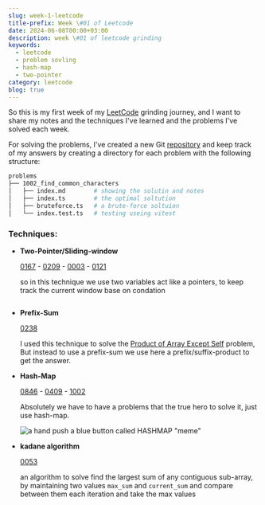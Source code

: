 ```yaml
---
slug: week-1-leetcode
title-prefix: Week \#01 of Leetcode
date: 2024-06-08T00:00+03:00
description: week \#01 of leetcode grinding
keywords:
  - leetcode
  - problem sovling
  - hash-map
  - two-pointer
category: leetcode
blog: true
---
```


So this is my first week of my [LeetCode](/leetcode) grinding journey, and I want
to share my notes and the techniques I've learned and the problems I've solved
each week.

For solving the problems, I've created a new Git [repository](https://github.com/22mahmoud/leetcode)
and keep track of my answers by creating a directory for each problem with the
following structure:

```bash
problems
├── 1002_find_common_characters
│   ├── index.md        # showing the solutin and notes
│   ├── index.ts        # the optimal soltution
│   ├── bruteforce.ts   # a brute-force soltuion
│   └── index.test.ts   # testing useing vitest
```

### Techniques:

- **Two-Pointer/Sliding-window**

  [0167](/leetcode/problems/167_two_sum_ii_input_array_is_sorted) - [0209](/leetcode/problems/209_minimum_size_subarray_sum/) - [0003](/leetcode/problems/3_longest_substring_without_repeating_characters) - [0121](/leetcode/problems/121_best_time_to_buy_and_sell_stock)

  so in this technique we use two variables act like a pointers, to keep track
  the current window base on condation
  ```

- **Prefix-Sum**

  [0238](/leetcode/problems/232_product_of_array_except_self)

  I used this technique to solve the [Product of Array Except Self](/leetcode/problems/232_product_of_array_except_self)
  problem, But instead to use a prefix-sum we use here a prefix/suffix-product
  to get the answer.

- **Hash-Map**

  [0846](/leetcode/problems/846_hand_of_straights/) - [0409](/leetcode/problems/409_longest_palindrome/) - [1002](/leetcode/problems/1002_find_common_characters)

  Absolutely we have to have a problems that the true hero to solve it,
  just use hash-map.

  ![a hand push a blue button called HASHMAP "meme"](/blog/week-1-leetcode/hashmap-meme.jpg)

- **kadane algorithm**

  [0053](/leetcode/problems/53_maximum_subarray/)

  an algorithm to solve find the largest sum of any contiguous sub-array, by
  maintaining two values `max_sum` and `current_sum` and compare between them
  each iteration and take the max values




